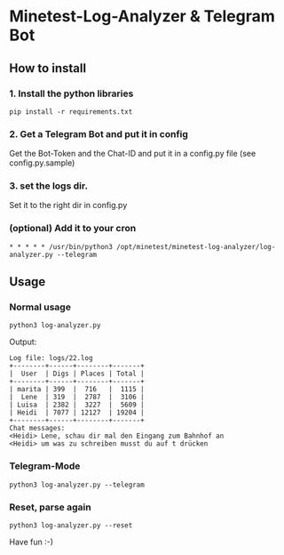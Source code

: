 # Minetest-Log-Analyzer & Telegram Bot

## How to install

### 1. Install the python libraries

```
pip install -r requirements.txt
```

### 2. Get a Telegram Bot and put it in config

Get the Bot-Token and the Chat-ID and put it in a config.py file (see config.py.sample)

### 3. set the logs dir.

Set it to the right dir in config.py

### (optional) Add it to your cron

```
* * * * * /usr/bin/python3 /opt/minetest/minetest-log-analyzer/log-analyzer.py --telegram
```

## Usage


### Normal usage

```
python3 log-analyzer.py
```

Output:

```
Log file: logs/22.log
+--------+------+--------+-------+
|  User  | Digs | Places | Total |
+--------+------+--------+-------+
| marita | 399  |  716   |  1115 |
|  Lene  | 319  |  2787  |  3106 |
| Luisa  | 2382 |  3227  |  5609 |
| Heidi  | 7077 | 12127  | 19204 |
+--------+------+--------+-------+
Chat messages:
<Heidi> Lene, schau dir mal den Eingang zum Bahnhof an
<Heidi> um was zu schreiben musst du auf t drücken
```

### Telegram-Mode

```
python3 log-analyzer.py --telegram
```


### Reset, parse again

```
python3 log-analyzer.py --reset
```


Have fun :-)